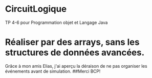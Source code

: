 CircuitLogique
==============

TP 4-6 pour Programmation objet et Langage Java
# Réaliser par des arrays, sans les structures de données avancées.
Grâce à mon amis Elias, j'ai aperçu la déraison de ne pas organiser les événements avant de simulation.
##Merci BCP!
